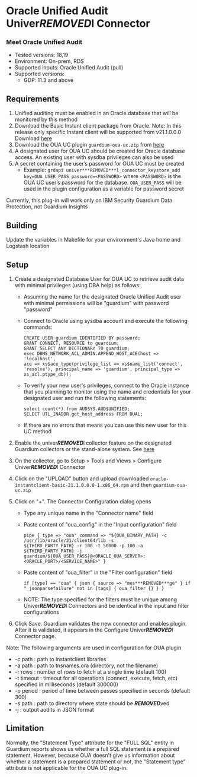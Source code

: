 # Oracle Unified Audit Univer***REMOVED***l Connector
### Meet Oracle Unified Audit
* Tested versions: 18,19
* Environment: On-prem, RDS
* Supported inputs: Oracle Unified Audit (pull)
* Supported versions:
   * GDP: 11.3 and above

## Requirements

1. Unified auditing must be enabled in an Oracle database that will be monitored by this method
2. Download the Basic Instant client package from Oracle. 
Note: In this release only specific Instant client will be supported from v21.1.0.0.0 Download [here](https://download.oracle.com/otn_software/linux/instantclient/211000/oracle-instantclient-basic-21.1.0.0.0-1.x86_64.rpm)
3. Download the OUA UC plugin `guardium-oua-uc.zip` from [here](https://github.com/IBM/univer***REMOVED***l-connectors/raw/main/filter-plugin/logstash-filter-oua-guardium/OracleUnifiedAuditPackage/OracleUnifiedAudit/guardium-oua-uc.zip)
4. A designated user for OUA UC should be created for Oracle database access. An existing user with sysdba privileges can also be used
5. A secret containing the user’s password for OUA UC must be created
    - Example: `grdapi univer***REMOVED***l_connector_keystore_add key=OUA_USER_PASS password=<PASSWORD>` where `<PASSWORD>` is the OUA UC user’s password for the database. `OUA_USER_PASS` will be used in the plugin configuration as a variable for password secret

Currently, this plug-in will work only on IBM Security Guardium Data Protection, not Guardium Insights

## Building

Update the variables in Makefile for your environment's Java home and Logstash location

## Setup

1. Create a designated Database User for OUA UC to retrieve audit data with minimal privileges (using DBA help) as follows:
    - Assuming the name for the designated Oracle Unified Audit user with minimal permissions will be "guardium" with password "password"
    - Connect to Oracle using sysdba account and execute the following commands:

        ```
        CREATE USER guardium IDENTIFIED BY password;
        GRANT CONNECT, RESOURCE to guardium;
        GRANT SELECT ANY DICTIONARY TO guardium;
        exec DBMS_NETWORK_ACL_ADMIN.APPEND_HOST_ACE(host => 'localhost',
        ace => xs$ace_type(privilege_list => xs$name_list('connect',
        'resolve'), principal_name => 'guardium', principal_type => xs_acl.ptype_db));
        ```

    - To verify your new user's privileges, connect to the Oracle instance that you planning to monitor using the name and credentials for your designated user and run the following statements:

        ```
        select count(*) from AUDSYS.AUD$UNIFIED;
        SELECT UTL_INADDR.get_host_address FROM DUAL;
        ```

    - If there are no errors that means you can use this new user for this UC method

2. Enable the univer***REMOVED***l collector feature on the designated Guardium collectors or the stand-alone system. See [here](https://www.ibm.com/docs/en/guardium/11.4?topic=connector-enabling-guardium-univer***REMOVED***l-collectors)

3. On the collector, go to Setup > Tools and Views > Configure Univer***REMOVED***l Connector

4. Click on the "UPLOAD” button and upload downloaded `oracle-instantclient-basic-21.1.0.0.0-1.x86_64.rpm` and then `guardium-oua-uc.zip`

5. Click on "+". The Connector Configuration dialog opens 

    - Type any unique name in the "Connector name" field

    - Paste content of "oua_config" in the "Input configuration" field

        ```
        pipe { type => "oua" command => "${OUA_BINARY_PATH} -c /usr/lib/oracle/21/client64/lib -s
        ${THIRD_PARTY_PATH} -r 100 -t 50000 -p 100 -a ${THIRD_PARTY_PATH} -j
        guardium/${OUA_USER_PASS}@<ORACLE_OUA_SERVER>:<ORACLE_PORT>/<SERVICE_NAME>" }
        ```

    - Paste content of "oua_filter" in the "Filter configuration" field

        ```
        if [type] == "oua" { json { source => "mes***REMOVED***ge" } if "_jsonparsefailure" not in [tags] { oua_filter {} } }
        ```

    - NOTE: The type specified for the filters must be unique among Univer***REMOVED***l Connectors and be identical in the input and filter configurations

6. Click Save. Guardium validates the new connector and enables plugin. After it is validated, it appears in the Configure Univer***REMOVED***l Connector page.

Note: The following arguments are used in configuration for OUA plugin
- -c path : path to instantclient libraries
- -a path : path to tnsnames.ora (directory, not the filename)
- -r rows : number of rows to fetch at a single time (default 100)
- -t timeout : timeout for all operations (connect, execute, fetch, etc) specified in milliseconds (default 300000)
- -p period : period of time between passes specified in seconds (default 300)
- -s path : path to directory where state should be ***REMOVED***ved
- -j : output audits in JSON format

## Limitation

Normally, the "Statement Type" attribute for the "FULL SQL" entity in Guardium reports shows us whether a full SQL statement is a prepared statement. However, because OUA doesn't give us information about whether a statement is a prepared statement or not, the "Statement type" attribute is not applicable for the OUA UC plug-in.
